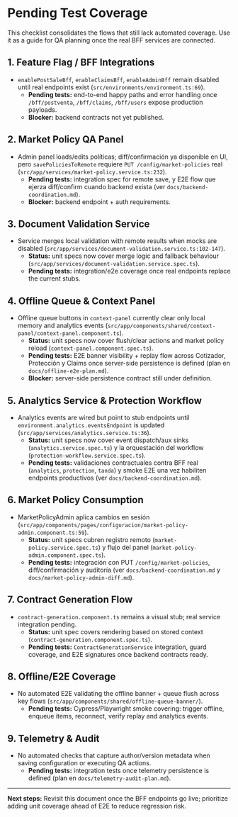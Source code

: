 # Pending Test Coverage

This checklist consolidates the flows that still lack automated coverage. Use it as a guide for QA planning once the real BFF services are connected.

## 1. Feature Flag / BFF Integrations
- `enablePostSaleBff`, `enableClaimsBff`, `enableAdminBff` remain disabled until real endpoints exist (`src/environments/environment.ts:69`).
  - **Pending tests:** end-to-end happy paths and error handling once `/bff/postventa`, `/bff/claims`, `/bff/users` expose production payloads.
  - **Blocker:** backend contracts not yet published.

## 2. Market Policy QA Panel
- Admin panel loads/edits políticas; diff/confirmación ya disponible en UI, pero `savePoliciesToRemote` requiere `PUT /config/market-policies` real (`src/app/services/market-policy.service.ts:232`).
  - **Pending tests:** integration spec for remote save, y E2E flow que ejerza diff/confirm cuando backend exista (ver `docs/backend-coordination.md`).
  - **Blocker:** backend endpoint + auth requirements.

## 3. Document Validation Service
- Service merges local validation with remote results when mocks are disabled (`src/app/services/document-validation.service.ts:102-147`).
  - **Status:** unit specs now cover merge logic and fallback behaviour (`src/app/services/document-validation.service.spec.ts`).
  - **Pending tests:** integration/e2e coverage once real endpoints replace the current stubs.

## 4. Offline Queue & Context Panel
- Offline queue buttons in `context-panel` currently clear only local memory and analytics events (`src/app/components/shared/context-panel/context-panel.component.ts`).
  - **Status:** unit specs now cover flush/clear actions and market policy reload (`context-panel.component.spec.ts`).
  - **Pending tests:** E2E banner visibility + replay flow across Cotizador, Protección y Claims once server-side persistence is defined (plan en `docs/offline-e2e-plan.md`).
  - **Blocker:** server-side persistence contract still under definition.

## 5. Analytics Service & Protection Workflow
- Analytics events are wired but point to stub endpoints until `environment.analytics.eventsEndpoint` is updated (`src/app/services/analytics.service.ts:36`).
  - **Status:** unit specs now cover event dispatch/aux sinks (`analytics.service.spec.ts`) y la orquestación del workflow (`protection-workflow.service.spec.ts`).
  - **Pending tests:** validaciones contractuales contra BFF real (`analytics`, `protection`, `tanda`) y smoke E2E una vez habiliten endpoints productivos (ver `docs/backend-coordination.md`).

## 6. Market Policy Consumption
- MarketPolicyAdmin aplica cambios en sesión (`src/app/components/pages/configuracion/market-policy-admin.component.ts:59`).
  - **Status:** unit specs cubren registro remoto (`market-policy.service.spec.ts`) y flujo del panel (`market-policy-admin.component.spec.ts`).
  - **Pending tests:** integración con PUT `/config/market-policies`, diff/confirmación y auditoría (ver `docs/backend-coordination.md` y `docs/market-policy-admin-diff.md`).

## 7. Contract Generation Flow
- `contract-generation.component.ts` remains a visual stub; real service integration pending.
  - **Status:** unit spec covers rendering based on stored context (`contract-generation.component.spec.ts`).
  - **Pending tests:** `ContractGenerationService` integration, guard coverage, and E2E signatures once backend contracts ready.

## 8. Offline/E2E Coverage
- No automated E2E validating the offline banner + queue flush across key flows (`src/app/components/shared/offline-queue-banner/`).
  - **Pending tests:** Cypress/Playwright smoke covering: trigger offline, enqueue items, reconnect, verify replay and analytics events.

## 9. Telemetry & Audit
- No automated checks that capture author/version metadata when saving configuration or executing QA actions.
  - **Pending tests:** integration tests once telemetry persistence is defined (plan en `docs/telemetry-audit-plan.md`).

---
**Next steps:** Revisit this document once the BFF endpoints go live; prioritize adding unit coverage ahead of E2E to reduce regression risk.
